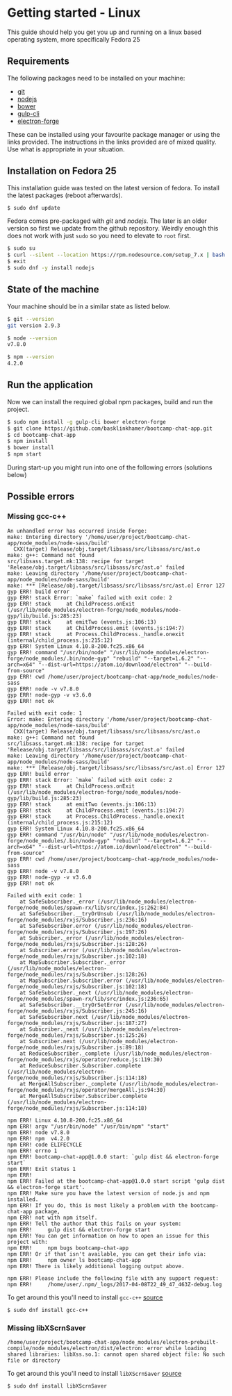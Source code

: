 # Getting started - Linux

This guide should help you get you up and running on a linux based operating system, more specifically Fedora 25 

## Requirements
The following packages need to be installed on your machine:
- [git][1]
- [nodejs][2]
- [bower][3]
- [gulp-cli][4]
- [electron-forge][5]

These can be installed using your favourite package manager or using the links provided. The instructions in the links provided are of mixed quality. Use what is appropriate in your situation.

## Installation on Fedora 25
This installation guide was tested on the latest version of fedora. To install the latest packages (reboot afterwards).
```bash
$ sudo dnf update
```
Fedora comes pre-packaged with *git* and *nodejs*. The later is an older version so first we update from the github repository.
Weirdly enough this does not work with just `sudo` so you need to elevate to `root` first.
```bash
$ sudo su
$ curl --silent --location https://rpm.nodesource.com/setup_7.x | bash -
$ exit
$ sudo dnf -y install nodejs
```
## State of the machine
Your machine should be in a similar state as listed below.
```bash
$ git --version
git version 2.9.3
```
```bash
$ node --version
v7.8.0
```
```bash
$ npm --version
4.2.0
```	
## Run the application
Now we can install the required global npm packages, build and run the project.
```bash
$ sudo npm install -g gulp-cli bower electron-forge
$ git clone https://github.com/basklinkhamer/bootcamp-chat-app.git
$ cd bootcamp-chat-app
$ npm install
$ bower install
$ npm start
```
During start-up you might run into one of the following errors (solutions below)
## Possible errors
### Missing gcc-c++
```
An unhandled error has occurred inside Forge:
make: Entering directory '/home/user/project/bootcamp-chat-app/node_modules/node-sass/build'
  CXX(target) Release/obj.target/libsass/src/libsass/src/ast.o
make: g++: Command not found
src/libsass.target.mk:138: recipe for target 'Release/obj.target/libsass/src/libsass/src/ast.o' failed
make: Leaving directory '/home/user/project/bootcamp-chat-app/node_modules/node-sass/build'
make: *** [Release/obj.target/libsass/src/libsass/src/ast.o] Error 127
gyp ERR! build error 
gyp ERR! stack Error: `make` failed with exit code: 2
gyp ERR! stack     at ChildProcess.onExit (/usr/lib/node_modules/electron-forge/node_modules/node-gyp/lib/build.js:285:23)
gyp ERR! stack     at emitTwo (events.js:106:13)
gyp ERR! stack     at ChildProcess.emit (events.js:194:7)
gyp ERR! stack     at Process.ChildProcess._handle.onexit (internal/child_process.js:215:12)
gyp ERR! System Linux 4.10.8-200.fc25.x86_64
gyp ERR! command "/usr/bin/node" "/usr/lib/node_modules/electron-forge/node_modules/.bin/node-gyp" "rebuild" "--target=1.6.2" "--arch=x64" "--dist-url=https://atom.io/download/electron" "--build-from-source"
gyp ERR! cwd /home/user/project/bootcamp-chat-app/node_modules/node-sass
gyp ERR! node -v v7.8.0
gyp ERR! node-gyp -v v3.6.0
gyp ERR! not ok 

Failed with exit code: 1
Error: make: Entering directory '/home/user/project/bootcamp-chat-app/node_modules/node-sass/build'
  CXX(target) Release/obj.target/libsass/src/libsass/src/ast.o
make: g++: Command not found
src/libsass.target.mk:138: recipe for target 'Release/obj.target/libsass/src/libsass/src/ast.o' failed
make: Leaving directory '/home/user/project/bootcamp-chat-app/node_modules/node-sass/build'
make: *** [Release/obj.target/libsass/src/libsass/src/ast.o] Error 127
gyp ERR! build error 
gyp ERR! stack Error: `make` failed with exit code: 2
gyp ERR! stack     at ChildProcess.onExit (/usr/lib/node_modules/electron-forge/node_modules/node-gyp/lib/build.js:285:23)
gyp ERR! stack     at emitTwo (events.js:106:13)
gyp ERR! stack     at ChildProcess.emit (events.js:194:7)
gyp ERR! stack     at Process.ChildProcess._handle.onexit (internal/child_process.js:215:12)
gyp ERR! System Linux 4.10.8-200.fc25.x86_64
gyp ERR! command "/usr/bin/node" "/usr/lib/node_modules/electron-forge/node_modules/.bin/node-gyp" "rebuild" "--target=1.6.2" "--arch=x64" "--dist-url=https://atom.io/download/electron" "--build-from-source"
gyp ERR! cwd /home/user/project/bootcamp-chat-app/node_modules/node-sass
gyp ERR! node -v v7.8.0
gyp ERR! node-gyp -v v3.6.0
gyp ERR! not ok 

Failed with exit code: 1
    at SafeSubscriber._error (/usr/lib/node_modules/electron-forge/node_modules/spawn-rx/lib/src/index.js:262:84)
    at SafeSubscriber.__tryOrUnsub (/usr/lib/node_modules/electron-forge/node_modules/rxjs/Subscriber.js:236:16)
    at SafeSubscriber.error (/usr/lib/node_modules/electron-forge/node_modules/rxjs/Subscriber.js:197:26)
    at Subscriber._error (/usr/lib/node_modules/electron-forge/node_modules/rxjs/Subscriber.js:128:26)
    at Subscriber.error (/usr/lib/node_modules/electron-forge/node_modules/rxjs/Subscriber.js:102:18)
    at MapSubscriber.Subscriber._error (/usr/lib/node_modules/electron-forge/node_modules/rxjs/Subscriber.js:128:26)
    at MapSubscriber.Subscriber.error (/usr/lib/node_modules/electron-forge/node_modules/rxjs/Subscriber.js:102:18)
    at SafeSubscriber._next (/usr/lib/node_modules/electron-forge/node_modules/spawn-rx/lib/src/index.js:236:65)
    at SafeSubscriber.__tryOrSetError (/usr/lib/node_modules/electron-forge/node_modules/rxjs/Subscriber.js:245:16)
    at SafeSubscriber.next (/usr/lib/node_modules/electron-forge/node_modules/rxjs/Subscriber.js:187:27)
    at Subscriber._next (/usr/lib/node_modules/electron-forge/node_modules/rxjs/Subscriber.js:125:26)
    at Subscriber.next (/usr/lib/node_modules/electron-forge/node_modules/rxjs/Subscriber.js:89:18)
    at ReduceSubscriber._complete (/usr/lib/node_modules/electron-forge/node_modules/rxjs/operator/reduce.js:119:30)
    at ReduceSubscriber.Subscriber.complete (/usr/lib/node_modules/electron-forge/node_modules/rxjs/Subscriber.js:114:18)
    at MergeAllSubscriber._complete (/usr/lib/node_modules/electron-forge/node_modules/rxjs/operator/mergeAll.js:94:30)
    at MergeAllSubscriber.Subscriber.complete (/usr/lib/node_modules/electron-forge/node_modules/rxjs/Subscriber.js:114:18)

npm ERR! Linux 4.10.8-200.fc25.x86_64
npm ERR! argv "/usr/bin/node" "/usr/bin/npm" "start"
npm ERR! node v7.8.0
npm ERR! npm  v4.2.0
npm ERR! code ELIFECYCLE
npm ERR! errno 1
npm ERR! bootcamp-chat-app@1.0.0 start: `gulp dist && electron-forge start`
npm ERR! Exit status 1
npm ERR! 
npm ERR! Failed at the bootcamp-chat-app@1.0.0 start script 'gulp dist && electron-forge start'.
npm ERR! Make sure you have the latest version of node.js and npm installed.
npm ERR! If you do, this is most likely a problem with the bootcamp-chat-app package,
npm ERR! not with npm itself.
npm ERR! Tell the author that this fails on your system:
npm ERR!     gulp dist && electron-forge start
npm ERR! You can get information on how to open an issue for this project with:
npm ERR!     npm bugs bootcamp-chat-app
npm ERR! Or if that isn't available, you can get their info via:
npm ERR!     npm owner ls bootcamp-chat-app
npm ERR! There is likely additional logging output above.

npm ERR! Please include the following file with any support request:
npm ERR!     /home/user/.npm/_logs/2017-04-08T22_49_47_463Z-debug.log
```
To get around this you'll need to install `gcc-c++` [source][6]
```bash
$ sudo dnf install gcc-c++
```
### Missing libXScrnSaver
```
/home/user/project/bootcamp-chat-app/node_modules/electron-prebuilt-compile/node_modules/electron/dist/electron: error while loading shared libraries: libXss.so.1: cannot open shared object file: No such file or directory
```
To get around this you'll need to install `libXScrnSaver` [source][7]
```bash
$ sudo dnf install libXScrnSaver
```


[1]:https://www.atlassian.com/git/tutorials/install-git/linux
[2]:https://nodejs.org/en/download/package-manager/#enterprise-linux-and-fedora
[3]:https://bower.io
[4]:http://gulpjs.com
[5]:https://beta.electronforge.io
[6]:https://github.com/Swordfish90/cool-retro-term/issues/308
[7]:https://github.com/atom/atom/issues/13176
